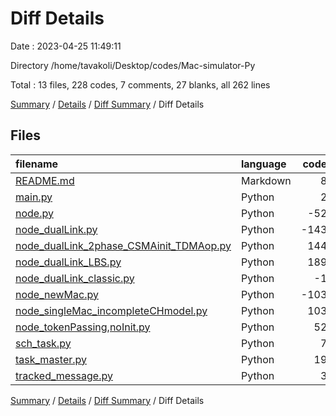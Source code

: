 # Diff Details

Date : 2023-04-25 11:49:11

Directory /home/tavakoli/Desktop/codes/Mac-simulator-Py

Total : 13 files,  228 codes, 7 comments, 27 blanks, all 262 lines

[Summary](results.md) / [Details](details.md) / [Diff Summary](diff.md) / Diff Details

## Files
| filename | language | code | comment | blank | total |
| :--- | :--- | ---: | ---: | ---: | ---: |
| [README.md](/README.md) | Markdown | 8 | 0 | 2 | 10 |
| [main.py](/main.py) | Python | 2 | 0 | 1 | 3 |
| [node.py](/node.py) | Python | -52 | -3 | -9 | -64 |
| [node_dualLink.py](/node_dualLink.py) | Python | -143 | -9 | -14 | -166 |
| [node_dualLink_2phase_CSMAinit_TDMAop.py](/node_dualLink_2phase_CSMAinit_TDMAop.py) | Python | 144 | 9 | 14 | 167 |
| [node_dualLink_LBS.py](/node_dualLink_LBS.py) | Python | 189 | 7 | 21 | 217 |
| [node_dualLink_classic.py](/node_dualLink_classic.py) | Python | -1 | 0 | 3 | 2 |
| [node_newMac.py](/node_newMac.py) | Python | -103 | -8 | -13 | -124 |
| [node_singleMac_incompleteCHmodel.py](/node_singleMac_incompleteCHmodel.py) | Python | 103 | 8 | 13 | 124 |
| [node_tokenPassing,noInit.py](/node_tokenPassing,noInit.py) | Python | 52 | 3 | 9 | 64 |
| [sch_task.py](/sch_task.py) | Python | 7 | 0 | 0 | 7 |
| [task_master.py](/task_master.py) | Python | 19 | 0 | 1 | 20 |
| [tracked_message.py](/tracked_message.py) | Python | 3 | 0 | -1 | 2 |

[Summary](results.md) / [Details](details.md) / [Diff Summary](diff.md) / Diff Details